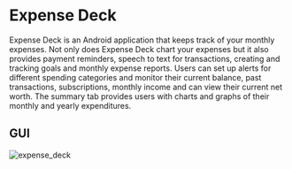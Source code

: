 # Expense Deck

Expense Deck is an Android application that keeps track of your monthly expenses. Not only does Expense Deck chart your expenses but it also provides payment reminders, speech to text for transactions, creating and tracking goals and monthly expense reports. Users can set up alerts for different spending categories and monitor their current balance, past transactions, subscriptions, monthly income and can view their current net worth. The summary tab provides users with charts and graphs of their monthly and yearly expenditures. 

## GUI
![expense_deck](https://user-images.githubusercontent.com/74755873/127786710-53f8976a-cd5e-4713-ab96-74bbc935b8c1.png)
